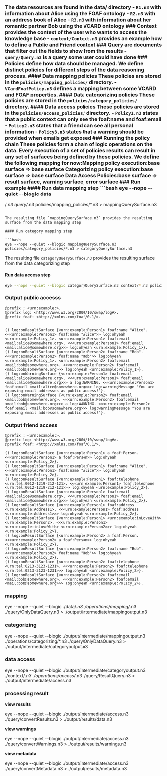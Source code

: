 ### The data resources are found in the data/ directory - `R1.n3` with information about Alice using the FOAF ontology - `R2.n3` with an address book of Alice - `R3.n3` with information about her romantic partner Bob using the VCARD ontology ### Context provides the context of the user who wants to access the knowledge base - `context/Context.n3` provides an example how to define a Public and Friend context ### Query are documents that filter out the fields to show from the results - `query/Query.n3` is a query some user could have done ### Policies define how data should be managed. We define distinct policies for different steps of the data reasoning process. #### Data mapping policies These policies are stored in the `policies/mapping_policies/` directory. - `VCardFoafPolicy.n3` defines a mapping between some VCARD and FOAF properties. #### Data categorizing policies These policies are stored in the `policies/category_policies/` directory. #### Data access policies These policies are stored in the `policies/access_policies/` directory. - `Policy1.n3` states that a public context can only see the foaf:name and foaf:email - `Policy2.n3` states that a friend can see all personal information - `Policy3.n3` states that a warning should be provided when emails get exposed ### Running the policy chain These policies form a chain of logic operations on the data. Every execution of a set of policies results can result in any set of surfaces being defined by these policies. We define the following mapping for now:Mapping policy execution:base surface => base surface Categorizing policy execution:base surface => base surface Data Access Policies:base surface => result surface, warning surface, error surface ### Run example #### Run data mapping step ```bash eye --nope --quiet --blogic data
/*.n3  query/*.n3 policies/mapping_policies/*.n3 > mappingQuerySurface.n3
```

The resulting file `mappingQuerySurface.n3` provides the resulting surface from the data mapping step

#### Run category mapping step

```bash
eye --nope --quiet --blogic mappingQuerySurface.n3 policies/category_policies/*.n3 > categoryQuerySurface.n3
```

The resulting file `categoryQuerySurface.n3` provides the resulting surface from the data categorizing step

#### Run data access step

```bash
eye --nope --quiet --blogic categoryQuerySurface.n3 context/*.n3 policies/access_policies/*.n3 > dataAccessQuerySurface.n3
```


### Output public accesss

```
@prefix : <urn:example:>.
@prefix log: <http://www.w3.org/2000/10/swap/log#>.
@prefix foaf: <http://xmlns.com/foaf/0.1/>.


() log:onResultSurface {<urn:example:Person1> foaf:name "Alice". <<<urn:example:Person1> foaf:name "Alice">> log:ohyeah <urn:example:Policy_1>. <urn:example:Person1> foaf:email <mail:alice@somewhere.org>. <<<urn:example:Person1> foaf:email <mail:alice@somewhere.org>>> log:ohyeah <urn:example:Policy_1>}.
() log:onResultSurface {<urn:example:Person2> foaf:name "Bob". <<<urn:example:Person2> foaf:name "Bob">> log:ohyeah <urn:example:Policy_1>. <urn:example:Person2> foaf:email <mail:bob@somewhere.org>. <<<urn:example:Person2> foaf:email <mail:bob@somewhere.org>>> log:ohyeah <urn:example:Policy_1>}.
() log:onWarningSurface {<urn:example:Person1> foaf:email <mail:alice@somewhere.org>. <<<urn:example:Person1> foaf:email <mail:alice@somewhere.org>>> a log:WARNING. <<<urn:example:Person1> foaf:email <mail:alice@somewhere.org>>> log:warningMessage "You are exposing email addresses as public access!"}.
() log:onWarningSurface {<urn:example:Person2> foaf:email <mail:bob@somewhere.org>. <<<urn:example:Person2> foaf:email <mail:bob@somewhere.org>>> a log:WARNING. <<<urn:example:Person2> foaf:email <mail:bob@somewhere.org>>> log:warningMessage "You are exposing email addresses as public access!"}.
```

### Output friend access

```
@prefix : <urn:example:>.
@prefix log: <http://www.w3.org/2000/10/swap/log#>.
@prefix foaf: <http://xmlns.com/foaf/0.1/>.

() log:onResultSurface {<urn:example:Person1> a foaf:Person. <<<urn:example:Person1> a foaf:Person>> log:ohyeah <urn:example:Policy_2>}.
() log:onResultSurface {<urn:example:Person1> foaf:name "Alice". <<<urn:example:Person1> foaf:name "Alice">> log:ohyeah <urn:example:Policy_2>}.
() log:onResultSurface {<urn:example:Person1> foaf:telephone <urn:tel:0012-1219-212-121>. <<<urn:example:Person1> foaf:telephone <urn:tel:0012-1219-212-121>>> log:ohyeah <urn:example:Policy_2>}.
() log:onResultSurface {<urn:example:Person1> foaf:email <mail:alice@somewhere.org>. <<<urn:example:Person1> foaf:email <mail:alice@somewhere.org>>> log:ohyeah <urn:example:Policy_2>}.
() log:onResultSurface {<urn:example:Person1> foaf:address <urn:example:Address1>. <<<urn:example:Person1> foaf:address <urn:example:Address1>>> log:ohyeah <urn:example:Policy_2>}.
() log:onResultSurface {<urn:example:Person1> <urn:example:inLoveWith> <urn:example:Person2>. <<<urn:example:Person1> <urn:example:inLoveWith> <urn:example:Person2>>> log:ohyeah <urn:example:Policy_2>}.
() log:onResultSurface {<urn:example:Person2> a foaf:Person. <<<urn:example:Person2> a foaf:Person>> log:ohyeah <urn:example:Policy_2>}.
() log:onResultSurface {<urn:example:Person2> foaf:name "Bob". <<<urn:example:Person2> foaf:name "Bob">> log:ohyeah <urn:example:Policy_2>}.
() log:onResultSurface {<urn:example:Person2> foaf:telephone <urn:tel:0213-3123-1231>. <<<urn:example:Person2> foaf:telephone <urn:tel:0213-3123-1231>>> log:ohyeah <urn:example:Policy_2>}.
() log:onResultSurface {<urn:example:Person2> foaf:email <mail:bob@somewhere.org>. <<<urn:example:Person2> foaf:email <mail:bob@somewhere.org>>> log:ohyeah <urn:example:Policy_2>}.
```












### mapping

eye --nope --quiet --blogic  ./data/*.n3 ./operations/mapping/*.n3 ./query/OnlyDataQuery.n3 > ./output/intermediate/mappingoutput.n3


### categorizing

eye --nope --quiet --blogic  ./output/intermediate/mappingoutput.n3 ./operations/categorizing/*.n3 ./query/OnlyDataQuery.n3 > ./output/intermediate/categoryoutput.n3


### data access

eye --nope --quiet --blogic  ./output/intermediate/categoryoutput.n3 ./context/*.n3  ./operations/access/*.n3 ./query/ResultQuery.n3 > ./output/intermediate/access.n3

### processing result

**view results**

eye --nope --quiet --blogic  ./output/intermediate/access.n3 ./query/convertResults.n3 > ./output/results/data.n3

**view warnings**

eye --nope --quiet --blogic  ./output/intermediate/access.n3 ./query/convertWarnings.n3 > ./output/results/warnings.n3

**view metadata**

eye --nope --quiet --blogic  ./output/intermediate/access.n3 ./query/convertMetadata.n3 > ./output/results/metadata.n3
